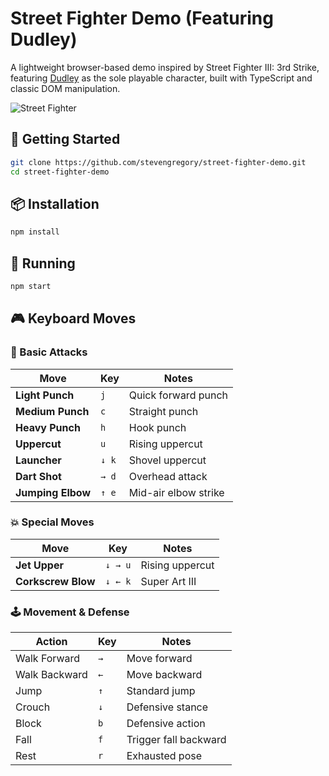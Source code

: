 # Street Fighter Demo (Featuring Dudley)

A lightweight browser-based demo inspired by Street Fighter III: 3rd Strike, featuring [Dudley](<https://en.wikipedia.org/wiki/Dudley_(Street_Fighter)>) as the sole playable character, built with TypeScript and classic DOM manipulation.

![Street Fighter](http://i.imgur.com/titqNDJ.png)

## 🚀 Getting Started

```bash
git clone https://github.com/stevengregory/street-fighter-demo.git
cd street-fighter-demo
```

## 📦 Installation

```bash
npm install
```

## 🏃 Running

```bash
npm start
```

## 🎮 Keyboard Moves

### 🥊 Basic Attacks

| Move              | Key   | Notes                |
| ----------------- | ----- | -------------------- |
| **Light Punch**   | `j`   | Quick forward punch  |
| **Medium Punch**  | `c`   | Straight punch       |
| **Heavy Punch**   | `h`   | Hook punch           |
| **Uppercut**      | `u`   | Rising uppercut      |
| **Launcher**      | `↓ k` | Shovel uppercut      |
| **Dart Shot**     | `→ d` | Overhead attack      |
| **Jumping Elbow** | `↑ e` | Mid-air elbow strike |

### 💥 Special Moves

| Move               | Key     | Notes           |
| ------------------ | ------- | --------------- |
| **Jet Upper**      | `↓ → u` | Rising uppercut |
| **Corkscrew Blow** | `↓ ← k` | Super Art III   |

### 🕹️ Movement & Defense

| Action        | Key | Notes                 |
| ------------- | --- | --------------------- |
| Walk Forward  | `→` | Move forward          |
| Walk Backward | `←` | Move backward         |
| Jump          | `↑` | Standard jump         |
| Crouch        | `↓` | Defensive stance      |
| Block         | `b` | Defensive action      |
| Fall          | `f` | Trigger fall backward |
| Rest          | `r` | Exhausted pose        |
